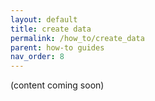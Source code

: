 ```yaml
---
layout: default
title: create data
permalink: /how_to/create_data
parent: how-to guides
nav_order: 8
---
```


(content coming soon)
